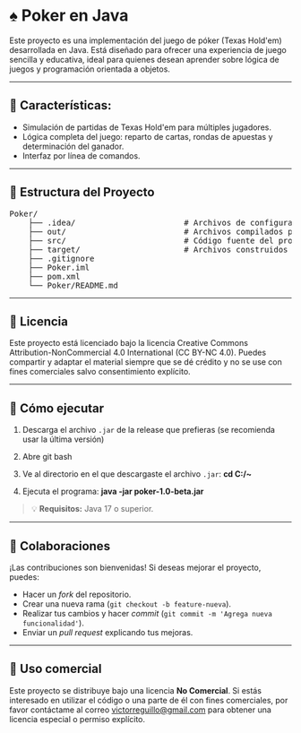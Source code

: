 # ♠️ Poker en Java
Este proyecto es una implementación del juego de póker (Texas Hold'em) desarrollada en Java. Está diseñado para ofrecer una experiencia de juego sencilla y educativa, ideal para quienes desean aprender sobre lógica de juegos y programación orientada a objetos.

---

## 🎯 Características:
- Simulación de partidas de Texas Hold'em para múltiples jugadores.
- Lógica completa del juego: reparto de cartas, rondas de apuestas y determinación del ganador.
- Interfaz por línea de comandos.

---

## 📁 Estructura del Proyecto
<pre>
Poker/
    ├── .idea/                       # Archivos de configuración de IntelliJ IDEA
    ├── out/                         # Archivos compilados por IntelliJ
    ├── src/                         # Código fuente del programa
    ├── target/                      # Archivos construidos por Maven y ejecutable del programa
    ├── .gitignore
    ├── Poker.iml
    ├── pom.xml                    
    └── Poker/README.md
</pre>

---

## 📄 Licencia
Este proyecto está licenciado bajo la licencia Creative Commons Attribution-NonCommercial 4.0 International (CC BY-NC 4.0). Puedes compartir y adaptar el material siempre que se dé crédito y no se use con fines comerciales salvo consentimiento explícito.

---

## 🚀 Cómo ejecutar

1. Descarga el archivo `.jar` de la release que prefieras (se recomienda usar la última versión)

2. Abre git bash 

3. Ve al directorio en el que descargaste el archivo `.jar`: **cd C:/~**

4. Ejecuta el programa: **java -jar poker-1.0-beta.jar**

> 💡 **Requisitos:** Java 17 o superior.

---

## 🤝 Colaboraciones

¡Las contribuciones son bienvenidas! Si deseas mejorar el proyecto, puedes:

- Hacer un *fork* del repositorio.
- Crear una nueva rama (`git checkout -b feature-nueva`).
- Realizar tus cambios y hacer *commit* (`git commit -m 'Agrega nueva funcionalidad'`).
- Enviar un *pull request* explicando tus mejoras.

---

## 💼 Uso comercial

Este proyecto se distribuye bajo una licencia **No Comercial**. Si estás interesado en utilizar el código o una parte de él con fines comerciales, por favor contáctame al correo victorreguillo@gmail.com para obtener una licencia especial o permiso explícito.
